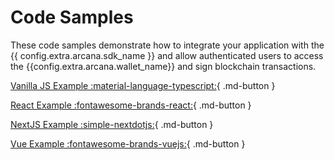 # Code Samples

These code samples demonstrate how to integrate your application with the {{ config.extra.arcana.sdk_name }} and allow authenticated users to access the {{config.extra.arcana.wallet_name}} and sign blockchain transactions.

[Vanilla JS Example :material-language-typescript:](vanilla_html_js_sample.md){ .md-button }

[React Example :fontawesome-brands-react:](react_code_sample.md){ .md-button }

[NextJS Example :simple-nextdotjs:](nextjs_code_sample.md){ .md-button }

[Vue Example :fontawesome-brands-vuejs:](https://github.com/arcana-network/auth-sample-integration-new){ .md-button }
